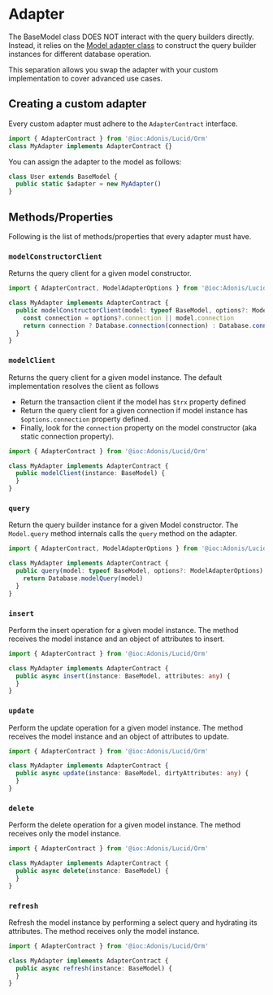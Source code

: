# Adapter

The BaseModel class DOES NOT interact with the query builders directly. Instead, it relies on the [Model adapter class](https://github.com/adonisjs/lucid/blob/develop/src/Orm/Adapter/index.ts) to construct the query builder instances for different database operation.

This separation allows you swap the adapter with your custom implementation to cover advanced use cases.

## Creating a custom adapter
Every custom adapter must adhere to the `AdapterContract` interface.

```ts
import { AdapterContract } from '@ioc:Adonis/Lucid/Orm'
class MyAdapter implements AdapterContract {}
```

You can assign the adapter to the model as follows:

```ts
class User extends BaseModel {
  public static $adapter = new MyAdapter()
}
```

## Methods/Properties
Following is the list of methods/properties that every adapter must have.

### `modelConstructorClient`
Returns the query client for a given model constructor. 

```ts
import { AdapterContract, ModelAdapterOptions } from '@ioc:Adonis/Lucid/Orm'

class MyAdapter implements AdapterContract {
  public modelConstructorClient(model: typeof BaseModel, options?: ModelAdapterOptions) {
    const connection = options?.connection || model.connection
    return connection ? Database.connection(connection) : Database.connection()
  }
}
```

### `modelClient`
Returns the query client for a given model instance. The default implementation resolves the client as follows

- Return the transaction client if the model has `$trx` property defined
- Return the query client for a given connection if model instance has `$options.connection` property defined.
- Finally, look for the `connection` property on the model constructor (aka static connection property).

```ts
import { AdapterContract } from '@ioc:Adonis/Lucid/Orm'

class MyAdapter implements AdapterContract {
  public modelClient(instance: BaseModel) {
  }
}
```

### `query`
Return the query builder instance for a given Model constructor. The `Model.query` method internals calls the `query` method on the adapter.

```ts
import { AdapterContract, ModelAdapterOptions } from '@ioc:Adonis/Lucid/Orm'

class MyAdapter implements AdapterContract {
  public query(model: typeof BaseModel, options?: ModelAdapterOptions) {
    return Database.modelQuery(model)
  }
}
```

### `insert`
Perform the insert operation for a given model instance. The method receives the model instance and an object of attributes to insert.

```ts
import { AdapterContract } from '@ioc:Adonis/Lucid/Orm'

class MyAdapter implements AdapterContract {
  public async insert(instance: BaseModel, attributes: any) {
  }
}
```

### `update`
Perform the update operation for a given model instance. The method receives the model instance and an object of attributes to update.

```ts
import { AdapterContract } from '@ioc:Adonis/Lucid/Orm'

class MyAdapter implements AdapterContract {
  public async update(instance: BaseModel, dirtyAttributes: any) {
  }
}
```

### `delete`
Perform the delete operation for a given model instance. The method receives only the model instance.

```ts
import { AdapterContract } from '@ioc:Adonis/Lucid/Orm'

class MyAdapter implements AdapterContract {
  public async delete(instance: BaseModel) {
  }
}
```


### `refresh`
Refresh the model instance by performing a select query and hydrating its attributes. The method receives only the model instance.

```ts
import { AdapterContract } from '@ioc:Adonis/Lucid/Orm'

class MyAdapter implements AdapterContract {
  public async refresh(instance: BaseModel) {
  }
}
```
